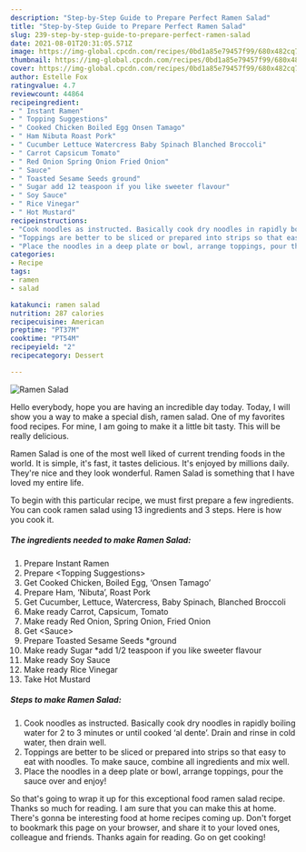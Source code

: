 ```yaml
---
description: "Step-by-Step Guide to Prepare Perfect Ramen Salad"
title: "Step-by-Step Guide to Prepare Perfect Ramen Salad"
slug: 239-step-by-step-guide-to-prepare-perfect-ramen-salad
date: 2021-08-01T20:31:05.571Z
image: https://img-global.cpcdn.com/recipes/0bd1a85e79457f99/680x482cq70/ramen-salad-recipe-main-photo.jpg
thumbnail: https://img-global.cpcdn.com/recipes/0bd1a85e79457f99/680x482cq70/ramen-salad-recipe-main-photo.jpg
cover: https://img-global.cpcdn.com/recipes/0bd1a85e79457f99/680x482cq70/ramen-salad-recipe-main-photo.jpg
author: Estelle Fox
ratingvalue: 4.7
reviewcount: 44864
recipeingredient:
- " Instant Ramen"
- " Topping Suggestions"
- " Cooked Chicken Boiled Egg Onsen Tamago"
- " Ham Nibuta Roast Pork"
- " Cucumber Lettuce Watercress Baby Spinach Blanched Broccoli"
- " Carrot Capsicum Tomato"
- " Red Onion Spring Onion Fried Onion"
- " Sauce"
- " Toasted Sesame Seeds ground"
- " Sugar add 12 teaspoon if you like sweeter flavour"
- " Soy Sauce"
- " Rice Vinegar"
- " Hot Mustard"
recipeinstructions:
- "Cook noodles as instructed. Basically cook dry noodles in rapidly boiling water for 2 to 3 minutes or until cooked ‘al dente’. Drain and rinse in cold water, then drain well."
- "Toppings are better to be sliced or prepared into strips so that easy to eat with noodles. To make sauce, combine all ingredients and mix well."
- "Place the noodles in a deep plate or bowl, arrange toppings, pour the sauce over and enjoy!"
categories:
- Recipe
tags:
- ramen
- salad

katakunci: ramen salad 
nutrition: 287 calories
recipecuisine: American
preptime: "PT37M"
cooktime: "PT54M"
recipeyield: "2"
recipecategory: Dessert

---
```



![Ramen Salad](https://img-global.cpcdn.com/recipes/0bd1a85e79457f99/680x482cq70/ramen-salad-recipe-main-photo.jpg)

Hello everybody, hope you are having an incredible day today. Today, I will show you a way to make a special dish, ramen salad. One of my favorites food recipes. For mine, I am going to make it a little bit tasty. This will be really delicious.



Ramen Salad is one of the most well liked of current trending foods in the world. It is simple, it's fast, it tastes delicious. It's enjoyed by millions daily. They're nice and they look wonderful. Ramen Salad is something that I have loved my entire life.


To begin with this particular recipe, we must first prepare a few ingredients. You can cook ramen salad using 13 ingredients and 3 steps. Here is how you cook it.

<!--inarticleads1-->

##### The ingredients needed to make Ramen Salad:

1. Prepare  Instant Ramen
1. Prepare  &lt;Topping Suggestions&gt;
1. Get  Cooked Chicken, Boiled Egg, ‘Onsen Tamago’
1. Prepare  Ham, ‘Nibuta’, Roast Pork
1. Get  Cucumber, Lettuce, Watercress, Baby Spinach, Blanched Broccoli
1. Make ready  Carrot, Capsicum, Tomato
1. Make ready  Red Onion, Spring Onion, Fried Onion
1. Get  &lt;Sauce&gt;
1. Prepare  Toasted Sesame Seeds *ground
1. Make ready  Sugar *add 1/2 teaspoon if you like sweeter flavour
1. Make ready  Soy Sauce
1. Make ready  Rice Vinegar
1. Take  Hot Mustard




<!--inarticleads2-->

##### Steps to make Ramen Salad:

1. Cook noodles as instructed. Basically cook dry noodles in rapidly boiling water for 2 to 3 minutes or until cooked ‘al dente’. Drain and rinse in cold water, then drain well.
1. Toppings are better to be sliced or prepared into strips so that easy to eat with noodles. To make sauce, combine all ingredients and mix well.
1. Place the noodles in a deep plate or bowl, arrange toppings, pour the sauce over and enjoy!




So that's going to wrap it up for this exceptional food ramen salad recipe. Thanks so much for reading. I am sure that you can make this at home. There's gonna be interesting food at home recipes coming up. Don't forget to bookmark this page on your browser, and share it to your loved ones, colleague and friends. Thanks again for reading. Go on get cooking!
